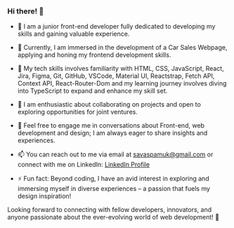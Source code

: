 ### Hi there! 👋

- 🚀 I am a junior front-end developer fully dedicated to developing my skills and gaining valuable experience.

- 🔭 Currently, I am immersed in the development of a Car Sales Webpage, applying and honing my frontend development skills.

- 🌱 My tech skills involves familiarity with HTML, CSS, JavaScript, React, Jira, Figma, Git, GitHub, VSCode, Material UI, Reactstrap, Fetch API, Context API, React-Router-Dom and my learning journey involves diving into TypeScript to expand and enhance my skill set.

- 👯 I am enthusiastic about collaborating on projects and open to exploring opportunities for joint ventures.

- 💬 Feel free to engage me in conversations about Front-end, web development and design; I am always eager to share insights and experiences.

- 📫 You can reach out to me via email at savaspamuk@gmail.com or connect with me on LinkedIn: [LinkedIn Profile](https://www.linkedin.com/in/savas-pamuk-0140582b/)

- ⚡ Fun fact: Beyond coding, I have an avid interest in exploring and immersing myself in diverse experiences – a passion that fuels my design inspiration!

Looking forward to connecting with fellow developers, innovators, and anyone passionate about the ever-evolving world of web development! 🚀


